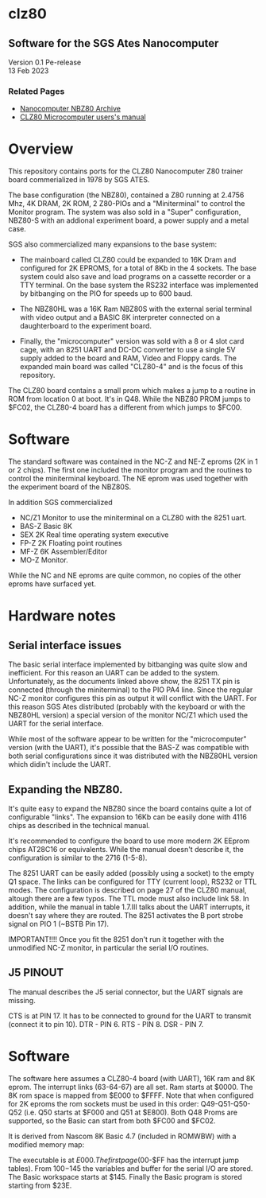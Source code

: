# clz80

## Software for the SGS Ates Nanocomputer

Version 0.1  Pe-release  
13 Feb 2023

### Related Pages

-   [Nanocomputer NBZ80 Archive](https://forum.vcfed.org/index.php?threads/free-archive-for-all-the-single-board-computers-i-have-worked-on-over-the-years.1209293/)
-   [CLZ80 Microcomputer users's manual](https://archive.org/details/clz80)

# Overview

This repository contains ports for the CLZ80 Nanocomputer Z80 trainer board commerialized in 1978 by SGS ATES.

The base configuration (the NBZ80), contained a Z80 running at 2.4756 Mhz, 4K DRAM, 2K ROM, 2 Z80-PIOs and a "Miniterminal" to control the Monitor program. The system was also sold in a "Super" configuration, NBZ80-S with an addional experiment board, a power supply and a metal case. 

SGS also commercialized many expansions to the base system:

- The mainboard called CLZ80 could be expanded to 16K Dram and configured for 2K EPROMS, for a total of 8Kb in the 4 sockets.
The base system could also save and load programs on a cassette recorder or a TTY terminal. On the base system the RS232 interface was implemented by bitbanging on the PIO for speeds up to 600 baud.

- The NBZ80HL was a 16K Ram NBZ80S with the external serial terminal with video output and a BASIC 8K interpreter connected on a daughterboard to the experiment board.

- Finally, the "microcomputer" version was sold with a 8 or 4 slot card cage, with an 8251 UART and DC-DC converter to use a single 5V supply added to the board and RAM, Video and Floppy cards. The expanded main board was called "CLZ80-4" and is the focus of this repository. 

The CLZ80 board contains a small prom which makes a jump to a routine in ROM from location 0 at boot. It's in Q48. While the NBZ80 PROM jumps to $FC02, the CLZ80-4 board has a different from which jumps to $FC00.

# Software

The standard software was contained in the NC-Z and NE-Z eproms (2K in 1 or 2 chips). The first one included the monitor program and the routines to control the miniterminal keyboard. The NE eprom was used together with the experiment board of the NBZ80S.

In addition SGS commercialized

- NC/Z1 Monitor to use the miniterminal on a CLZ80 with the 8251 uart.
- BAS-Z Basic 8K
- SEX 2K Real time operating system executive
- FP-Z 2K Floating point routines
- MF-Z 6K Assembler/Editor
- MO-Z Monitor.

While the NC and NE eproms are quite common, no copies of the other eproms have surfaced yet. 

# Hardware notes

## Serial interface issues

The basic serial interface implemented by bitbanging was quite slow and inefficient. For this reason an UART can be added to the system. Unfortunately, as the documents linked above show, the 8251 TX pin is connected (through the miniterminal) to the PIO PA4 line. Since the regular NC-Z monitor configures this pin as output it will conflict with the UART. For this reason SGS Ates distributed (probably with the keyboard or with the NBZ80HL version) a special version of the monitor NC/Z1 which used the UART for the serial interface. 

While most of the software appear to be written for the "microcomputer" version (with the UART), it's possible that the BAS-Z was compatible with both serial configurations since it was distributed with the NBZ80HL version which didin't include the UART.

## Expanding the NBZ80.

It's quite easy to expand the NBZ80 since the board contains quite a lot of configurable "links". The expansion to 16Kb can be easily done with 4116 chips as described in the technical manual.

It's recommended to configure the board to use more modern 2K EEprom chips AT28C16 or equivalents. While the manual doesn't describe it, the configuration is similar to the 2716 (1-5-8).

The 8251 UART can be easily added (possibly using a socket) to the empty Q1 space. The links can be configured for TTY (current loop), RS232 or TTL modes. The configuration is described on page 27 of the CLZ80 manual, altough there are a few typos. The TTL mode must also include link 58. In addition, while the manual in table 1.7.III talks about the UART interrupts, it doesn't say where they are routed. The 8251 activates the B port strobe signal on PIO 1 (~BSTB Pin 17).

IMPORTANT!!!! Once you fit the 8251 don't run it together with the unmodified NC-Z monitor, in particular the serial I/O routines.

## J5 PINOUT

The manual describes the J5 serial connector, but the UART signals are missing.

CTS is at PIN 17. It has to be connected to ground for the UART to transmit (connect it to pin 10).
DTR - PIN 6.
RTS - PIN 8.
DSR - PIN 7.

# Software

The software here assumes a CLZ80-4 board (with UART), 16K ram and 8K eprom. The interrupt links (63-64-67) are all set. Ram starts at $0000. The 8K rom space is mapped from $E000 to $FFFF. Note that when configured for 2K eproms the rom sockets must be used in this order: Q49-Q51-Q50-Q52 (i.e. Q50 starts at $F000 and Q51 at $E800). Both Q48 Proms are supported, so the Basic can start from both $FC00 and $FC02.

It is derived from Nascom 8K Basic 4.7 (included in ROMWBW) with a modified memory map:

The executable is at $E000. The first page ($00-$FF has the interrupt jump tables). From $100-$145 the variables and buffer for the serial I/O are stored. The Basic workspace starts at $145. Finally the Basic program is stored starting from $23E.







